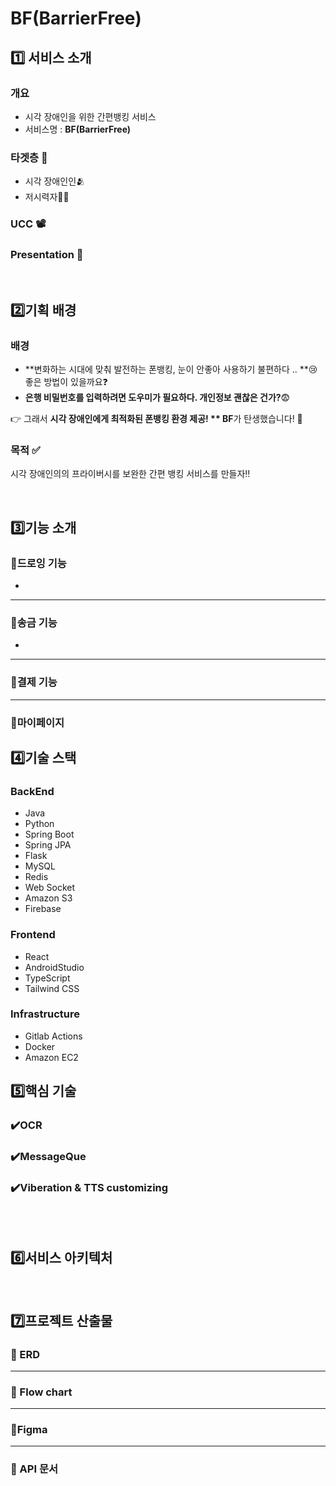 
# BF(BarrierFree)

## 1️⃣ 서비스 소개

### 개요

- 시각 장애인을 위한 간편뱅킹 서비스 
- 서비스명 : **BF(BarrierFree)**

### 타겟층 🎯

- 시각 장애인인🫂
- 저시력자👳🧓

### UCC 📽️


### Presentation 📕


<br>

## 2️⃣기획 배경

### 배경

- **변화하는 시대에 맞춰 발전하는 폰뱅킹, 눈이 안좋아 사용하기 불편하다 .. **😢 좋은 방법이 있을까요❓
- **은행 비밀번호를 입력하려면 도우미가 필요하다. 개인정보 괜찮은 건가?**😨 


👉 그래서 **시각 장애인에게 최적화된 폰뱅킹 환경 제공! ** BF**가 탄생했습니다! 💙

### 목적 ✅

시각 장애인의의 프라이버시를 보완한 간편 뱅킹 서비스를 만들자‼️

<br>

## 3️⃣기능 소개

### 📌드로잉 기능
- 

---

### 📌송금 기능
- 
---

### 📌결제 기능

---

### 📌마이페이지


## 4️⃣기술 스택
### BackEnd
- Java
- Python
- Spring Boot
- Spring JPA
- Flask
- MySQL
- Redis
- Web Socket
- Amazon S3
- Firebase

### Frontend
- React
- AndroidStudio
- TypeScript
- Tailwind CSS

### Infrastructure
- Gitlab Actions
- Docker
- Amazon EC2

## 5️⃣핵심 기술
### ✔️OCR

### ✔️MessageQue

### ✔️Viberation & TTS customizing

<br>


<br>

## 6️⃣서비스 아키텍처


<br>

## 7️⃣프로젝트 산출물
### 📌 ERD

---

### 📌 Flow chart


---

### 📌Figma


---

### 📌 API 문서

